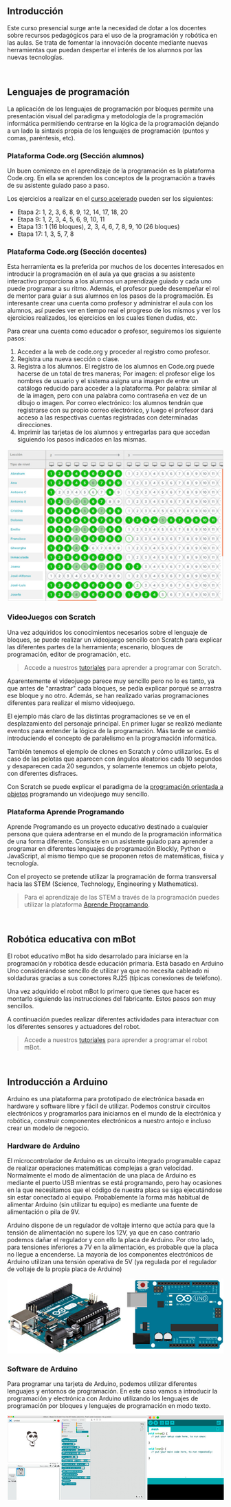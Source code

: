 ## Introducción

Este curso presencial surge ante la necesidad de dotar a los docentes sobre recursos pedagógicos para el uso de la programación y robótica en las aulas. Se trata de fomentar la innovación docente mediante nuevas herramientas que puedan despertar el interés de los alumnos por las nuevas tecnologías.


<br />


## Lenguajes de programación

La aplicación de los lenguajes de programación por bloques permite una presentación visual del paradigma y metodología de la programación informática permitiendo centrarse en la lógica de la programación dejando a un lado la sintaxis propia de los lenguajes de programación (puntos y comas, paréntesis, etc).

### Plataforma Code.org (Sección alumnos)

Un buen comienzo en el aprendizaje de la programación es la plataforma Code.org. En ella se aprenden los conceptos de la programación a través de su asistente guiado paso a paso.

Los ejercicios a realizar en el [curso acelerado](https://studio.code.org/s/20-hour) pueden ser los siguientes:

- Etapa 2: 1, 2, 3, 6, 8, 9, 12, 14, 17, 18, 20
- Etapa 9: 1, 2, 3, 4, 5, 6, 9, 10, 11
- Etapa 13: 1 (16 bloques), 2, 3, 4, 6, 7, 8, 9, 10 (26 bloques)
- Etapa 17: 1, 3, 5, 7, 8

### Plataforma Code.org (Sección docentes)

Esta herramienta es la preferida por muchos de los docentes interesados en introducir la programación en el aula ya que gracias a su asistente interactivo proporciona a los alumnos un aprendizaje guiado y cada uno puede programar a su ritmo. Además, el profesor puede desempeñar el rol de mentor para guiar a sus alumnos en los pasos de la programación. Es interesante crear una cuenta como profesor y administrar el aula con los alumnos, así puedes ver en tiempo real el progreso de los mismos y ver los ejercicios realizados, los ejercicios en los cuales tienen dudas, etc.

Para crear una cuenta como educador o profesor, seguiremos los siguiente pasos:

1. Acceder a la web de code.org y proceder al registro como profesor.
2. Registra una nueva sección o clase.
3. Registra a los alumnos. El registro de los alumnos en Code.org puede hacerse de un total de tres maneras; Por imagen: el profesor elige los nombres de usuario y el sistema asigna una imagen de entre un catálogo reducido para acceder a la plataforma. Por palabra: similar al de la imagen, pero con una palabra como contraseña en vez de un dibujo o imagen. Por correo electrónico: los alumnos tendrán que registrarse con su propio correo electrónico, y luego el profesor dará acceso a las respectivas cuentas registradas con determinadas direcciones.
4. Imprimir las tarjetas de los alumnos y entregarlas para que accedan siguiendo los pasos indicados en las mismas.

![](img/1.jpg "Plataforma Code.org (Sección docentes)")

### VideoJuegos con Scratch

Una vez adquiridos los conocimientos necesarios sobre el lenguaje de bloques, se puede realizar un videojuego sencillo con Scratch para explicar las diferentes partes de la herramienta; escenario, bloques de programación, editor de programación, etc.

> Accede a nuestros [tutoriales](https://www.programoergosum.es/tutoriales/tags/scratch) para aprender a programar con Scratch.

Aparentemente el videojuego parece muy sencillo pero no lo es tanto, ya que antes de "arrastrar" cada bloques, se pedía explicar porqué se arrastra ese bloque y no otro. Además, se han realizado varias programaciones diferentes para realizar el mismo videojuego.

El ejemplo más claro de las distintas programaciones se ve en el desplazamiento del personaje principal. En primer lugar se realizó mediante eventos para entender la lógica de la programación. Más tarde se cambió introduciendo el concepto de paralelismo en la programación informática. 

También tenemos el ejemplo de clones en Scratch y cómo utilizarlos. Es el caso de las pelotas que aparecen con ángulos aleatorios cada 10 segundos y desaparecen cada 20 segundos, y solamente tenemos un objeto pelota, con diferentes disfraces.

Con Scratch se puede explicar el paradigma de la [programación orientada a objetos](https://www.programoergosum.es/blog/programacion-orientada-a-objetos-con-scratch/) programando un videojuego muy sencillo.

### Plataforma Aprende Programando

Aprende Programando es un proyecto educativo destinado a cualquier persona que quiera adentrarse en el mundo de la programación informática de una forma diferente. Consiste en un asistente guiado para aprender a programar en diferentes lenguajes de programación Blockly, Python o JavaScript, al mismo tiempo que se proponen retos de matemáticas, física y tecnología.

Con el proyecto se pretende utilizar la programación de forma transversal hacia las STEM (Science, Technology, Engineering y Mathematics).

> Para el aprendizaje de las STEM a través de la programación puedes utilizar la plataforma [Aprende Programando](https://www.aprendeprogramando.es).



<br />



## Robótica educativa con mBot

El robot educativo mBot ha sido desarrolado para iniciarse en la programación y robótica desde educación primaria. Está basado en Arduino Uno considerándose sencillo de utilizar ya que no necesita cableado ni soldaduras gracias a sus conectores RJ25 (típicas conexiones de teléfono).

<!--![](img/2.jpg "Robótica educativa con mBot")-->

Una vez adquirido el robot mBot lo primero que tienes que hacer es montarlo siguiendo las instrucciones del fabricante. Estos pasos son muy sencillos. 

A continuación puedes realizar diferentes actividades para interactuar con los diferentes sensores y actuadores del robot.

> Accede a nuestros [tutoriales](https://www.programoergosum.es/tutoriales/tags/robotica-educativa) para aprender a programar el robot mBot.



<br />



## Introducción a Arduino

Arduino es una plataforma para prototipado de electrónica basada en hardware y software libre y fácil de utilizar. Podemos construir circuitos electrónicos y programarlos para iniciarnos en el mundo de la electrónica y robótica, construir componentes electrónicos a nuestro antojo e incluso crear un modelo de negocio.

### Hardware de Arduino

El microcontrolador de Arduino es un circuito integrado programable capaz de realizar operaciones matemáticas complejas a gran velocidad. Normalmente el modo de alimentación de una placa de Arduino es mediante el puerto USB mientras se está programando, pero hay ocasiones en la que necesitamos que el código de nuestra placa se siga ejecutándose sin estar conectado al equipo. Probablemente la forma más habitual de alimentar Arduino (sin utilizar tu equipo) es mediante una fuente de alimentación o pila de 9V.

Arduino dispone de un regulador de voltaje interno que actúa para que la tensión de alimentación no supere los 12V, ya que en caso contrario podemos dañar el regulador y con ello la placa de Arduino. Por otro lado, para tensiones inferiores a 7V en la alimentación, es probable que la placa no llegue a encenderse. La mayoría de los componentes electrónicos de Arduino utilizan una tensión operativa de 5V (ya regulada por el regulador de voltaje de la propia placa de Arduino)

![](img/hardware-arduino.jpg "Hardware de Arduino")

### Software de Arduino

Para programar una tarjeta de Arduino, podemos utilizar diferentes lenguajes y entornos de programación. En este caso vamos a introducir la programación y electrónica con Arduino utilizando los lenguajes de programación por bloques y lenguajes de programación en modo texto.

![](img/software-arduino.jpg "Software de Arduino")
